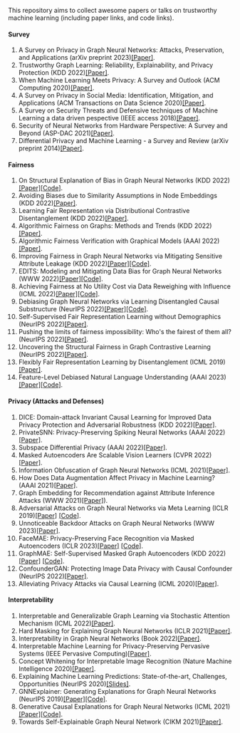 This repository aims to collect awesome papers or talks on trustworthy machine learning (including paper links, and code links).

#### Survey
1. A Survey on Privacy in Graph Neural Networks: Attacks, Preservation, and Applications (arXiv preprint 2023)[[Paper]](https://arxiv.org/pdf/2308.16375.pdf). 
2. Trustworthy Graph Learning: Reliability, Explainability, and Privacy Protection (KDD 2022)[[Paper]](https://dl.acm.org/doi/pdf/10.1145/3534678.3542597?casa_token=pwDMMKIOSJUAAAAA:nN-GrlX_rUS-9RpmZv6Y0kwp3ZNV8X2GTWtBr_DW0S93tG8IafiRxRKGktW4i1ShH8hDwzUw-X8c).
3. When Machine Learning Meets Privacy: A Survey and Outlook (ACM Computing 2020)[[Paper]](https://arxiv.org/pdf/2011.11819.pdf).
4. A Survey on Privacy in Social Media: Identification, Mitigation, and Applications (ACM Transactions on Data Science 2020)[[Paper]](https://dl.acm.org/doi/pdf/10.1145/3343038).
5. A Survey on Security Threats and Defensive techniques of Machine Learning a data driven pespective (IEEE access 2018)[[Paper]](https://ieeexplore.ieee.org/abstract/document/8290925). 
6. Security of Neural Networks from Hardware Perspective: A Survey and Beyond (ASP-DAC 2021)[[Paper]](https://ieeexplore.ieee.org/abstract/document/9371637?casa_token=mjuDN_p4zlEAAAAA:1M--ahNOyo5OILtsqSFoycdzTqWqJg44fgFFTtyxNMaWG5mHrxRYaw9jbXc5ffUhpIVJBWLraw).
7. Differential Privacy and Machine Learning - a Survey and Review (arXiv preprint 2014)[[Paper]](https://arxiv.org/pdf/1412.7584.pdf). 

#### Fairness
1. On Structural Explanation of Bias in Graph Neural Networks (KDD 2022)[[Paper]](https://arxiv.org/pdf/2206.12104.pdf)[[Code]](https://github.com/yushundong/REFEREE).
2. Avoiding Biases due to Similarity Assumptions in Node Embeddings (KDD 2022)[[Paper]](https://faculty.mccombs.utexas.edu/deepayan.chakrabarti/mywww/papers/kdd22-avoiding.pdf).
3. Learning Fair Representation via Distributional Contrastive Disentanglement (KDD 2022)[[Paper]](https://dl.acm.org/doi/pdf/10.1145/3534678.3539232?casa_token=JaW7DTi1U9gAAAAA:Vcck-pl6AK_9-hbuMe3qfTkjPx4Mal0jD4VvdHcYKYCxbuEkshkrUpb9J1wXZjfD5FWwe8Af8XTa).
4. Algorithmic Fairness on Graphs: Methods and Trends (KDD 2022)[[Paper]](https://dl.acm.org/doi/abs/10.1145/3534678.3542599).
5. Algorithmic Fairness Verification with Graphical Models (AAAI 2022)[[Paper]](https://www.aaai.org/AAAI22Papers/AAAI-4695.GhoshB.pdf).
6. Improving Fairness in Graph Neural Networks via Mitigating Sensitive Attribute Leakage (KDD 2022)[[Paper]](https://arxiv.org/pdf/2206.03426.pdf)[[Code]](https://github.com/YuWVandy/FairVGNN).
7. EDITS: Modeling and Mitigating Data Bias for Graph Neural Networks (WWW 2022)[[Paper]](https://arxiv.org/pdf/2108.05233.pdf)[[Code]](https://github.com/yushundong/EDITS).
8. Achieving Fairness at No Utility Cost via Data Reweighing with Influence (ICML 2022)[[Paper]](https://arxiv.org/pdf/2202.00787.pdf)[[Code]](https://github.com/brandeis-machine-learning/influence-fairness).
9. Debiasing Graph Neural Networks via Learning Disentangled Causal Substructure (NeurIPS 2022)[[Paper]](https://arxiv.org/pdf/2209.14107.pdf)[[Code]](https://github.com/googlebaba/DisC).
10. Self-Supervised Fair Representation Learning without Demographics (NeurIPS 2022)[[Paper]](https://openreview.net/pdf?id=7TGpLKADODE).
11. Pushing the limits of fairness impossibility: Who's the fairest of them all? (NeurIPS 2022)[[Paper]](https://openreview.net/pdf?id=bot35zOudq).
12. Uncovering the Structural Fairness in Graph Contrastive Learning (NeurIPS 2022)[[Paper]](https://openreview.net/pdf?id=RJemsN3V_kt).
13. Flexibly Fair Representation Learning by Disentanglement (ICML 2019)[[Paper]](https://arxiv.org/pdf/1906.02589.pdf).
14. Feature-Level Debiased Natural Language Understanding (AAAI 2023)[[Paper]](https://arxiv.org/pdf/2212.05421.pdf)[[Code]](https://github.com/youganglyu/DCT).

#### Privacy (Attacks and Defenses)
1. DICE: Domain-attack Invariant Causal Learning for Improved Data Privacy Protection and Adversarial Robustness (KDD 2022)[[Paper]](https://dl.acm.org/doi/abs/10.1145/3534678.3539242).
2. PrivateSNN: Privacy-Preserving Spiking Neural Networks (AAAI 2022)[[Paper]](https://arxiv.org/abs/2104.03414).
3. Subspace Differential Privacy (AAAI 2022)[[Paper]](https://arxiv.org/abs/2108.11527).
4. Masked Autoencoders Are Scalable Vision Learners (CVPR 2022)[[Paper]](https://openaccess.thecvf.com/content/CVPR2022/papers/He_Masked_Autoencoders_Are_Scalable_Vision_Learners_CVPR_2022_paper.pdf).
5. Information Obfuscation of Graph Neural Networks (ICML 2021)[[Paper]](https://arxiv.org/pdf/2009.13504.pdf).
6. How Does Data Augmentation Affect Privacy in Machine Learning? (AAAI 2021)[[Paper]](https://arxiv.org/pdf/2007.10567.pdf).
7. Graph Embedding for Recommendation against Attribute Inference Attacks (WWW 2021)[[Paper]](https://arxiv.org/pdf/2101.12549.pdf)).
8. Adversarial Attacks on Graph Neural Networks via Meta Learning (ICLR 2019)[[Paper]](https://arxiv.org/pdf/1902.08412.pdf) [[Code]](https://github.com/danielzuegner/gnn-meta-attack).
9. Unnoticeable Backdoor Attacks on Graph Neural Networks (WWW 2023)[[Paper]](https://arxiv.org/pdf/2303.01263.pdf).
10. FaceMAE: Privacy-Preserving Face Recognition via Masked Autoencoders (ICLR 2023)[[Paper]](https://arxiv.org/pdf/2205.11090.pdf) [[Code]](https://github.com/kaiwang960112/FaceMAE).
11. GraphMAE: Self-Supervised Masked Graph Autoencoders (KDD 2022)[[Paper]](https://arxiv.org/pdf/2205.10803.pdf) [[Code]](https://github.com/THUDM/GraphMAE).
12. ConfounderGAN: Protecting Image Data Privacy with Causal Confounder (NeurIPS 2022)[[Paper]](https://openreview.net/pdf?id=XxmOKCt8dO9).
13. Alleviating Privacy Attacks via Causal Learning (ICML 2020)[[Paper]](http://proceedings.mlr.press/v119/tople20a/tople20a.pdf).

#### Interpretability
1. Interpretable and Generalizable Graph Learning via Stochastic Attention Mechanism (ICML 2022)[[Paper]](https://arxiv.org/abs/2201.12987).
2. Hard Masking for Explaining Graph Neural Networks (ICLR 2021)[[Paper]](https://openreview.net/forum?id=uDN8pRAdsoC). 
3. Interpretability in Graph Neural Networks (Book 2022)[[Paper]](https://graph-neural-networks.github.io/static/file/chapter7.pdf).
4. Interpretable Machine Learning for Privacy-Preserving Pervasive Systems (IEEE Pervasive Computing)[[Paper]](https://ieeexplore.ieee.org/document/8962339).
5. Concept Whitening for Interpretable Image Recognition (Nature Machine Intelligence 2020)[[Paper]](https://arxiv.org/pdf/2002.01650.pdf,https://github.com/danielzuegner/gnn-meta-attack).
6. Explaining Machine Learning Predictions: State-of-the-art, Challenges, Opportunities (NeurIPS 2020)[[Slides]](https://explainml-tutorial.github.io/assets/files/explainml-tutorial-neurips20.pdf).
7. GNNExplainer: Generating Explanations for Graph Neural Networks (NeurIPS 2019)[[Paper]](https://arxiv.org/pdf/1903.03894.pdf)[[Code]](https://github.com/RexYing/gnn-model-explainer).  
8. Generative Causal Explanations for Graph Neural Networks (ICML 2021)[[Paper]](https://proceedings.mlr.press/v139/lin21d/lin21d.pdf)[[Code]](https://github.com/wanyu-lin/ICML2021-Gem).
9. Towards Self-Explainable Graph Neural Network (CIKM 2021)[[Paper]](https://dl.acm.org/doi/pdf/10.1145/3459637.3482306?casa_token=z8ORG8cjfd8AAAAA:qUxGX52WexzY3Sh8WhvI1WMQYPuyUlvGzOxN3V1ZOzg8ZDrpsMzXO5HMwfgrLLgoHamwvMd3yDuS). 

